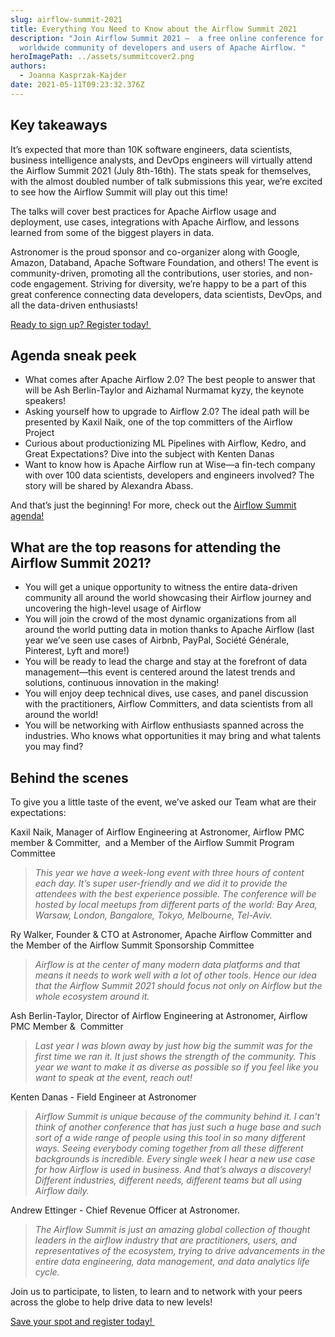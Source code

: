 ```yaml
---
slug: airflow-summit-2021
title: Everything You Need to Know about the Airflow Summit 2021
description: "Join Airflow Summit 2021 —  a free online conference for the
  worldwide community of developers and users of Apache Airflow. "
heroImagePath: ../assets/summitcover2.png
authors:
  - Joanna Kasprzak-Kajder
date: 2021-05-11T09:23:32.376Z
---
```

## Key takeaways

It’s expected that more than 10K software engineers, data scientists, business intelligence analysts, and DevOps engineers will virtually attend the Airflow Summit 2021 (July 8th-16th). The stats speak for themselves, with the almost doubled number of talk submissions this year, we’re excited to see how the Airflow Summit will play out this time!

The talks will cover best practices for Apache Airflow usage and deployment, use cases, integrations with Apache Airflow, and lessons learned from some of the biggest players in data. 

Astronomer is the proud sponsor and co-organizer along with Google, Amazon, Databand, Apache Software Foundation, and others! The event is community-driven, promoting all the contributions, user stories, and non-code engagement. Striving for diversity, we’re happy to be a part of this great conference connecting data developers, data scientists, DevOps, and all the data-driven enthusiasts! 

[Ready to sign up? Register today! ](https://www.crowdcast.io/e/airflowsummit2021?utm_campaign=AstronomerMarketing&utm_source=Website&utm_medium=Bar)

## Agenda sneak peek

* What comes after Apache Airflow 2.0? The best people to answer that will be Ash Berlin-Taylor and Aizhamal Nurmamat kyzy, the keynote speakers! 
* Asking yourself how to upgrade to Airflow 2.0? The ideal path will be presented by Kaxil Naik, one of the top committers of the Airflow Project 
* Curious about productionizing ML Pipelines with Airflow, Kedro, and Great Expectations? Dive into the subject with Kenten Danas
* Want to know how is Apache Airflow run at Wise—a fin-tech company with over 100 data scientists, developers and engineers involved? The story will be shared by Alexandra Abass.

And that’s just the beginning! For more, check out the [Airflow Summit agenda!](https://airflowsummit.org/speakers/)

## What are the top reasons for attending the Airflow Summit 2021? 

* You will get a unique opportunity to witness the entire data-driven community all around the world showcasing their Airflow journey and uncovering the high-level usage of Airflow 
* You will join the crowd of the most dynamic organizations from all around the world putting data in motion thanks to Apache Airflow (last year we’ve seen use cases of Airbnb, PayPal, Société Générale, Pinterest, Lyft and more!)
* You will be ready to lead the charge and stay at the forefront of data management—this event is centered around the latest trends and solutions, continuous innovation in the making!
* You will enjoy deep technical dives, use cases, and panel discussion with the practitioners, Airflow Committers, and data scientists from all around the world!
* You will be networking with Airflow enthusiasts spanned across the industries. Who knows what opportunities it may bring and what talents you may find?

## Behind the scenes 

To give you a little taste of the event, we’ve asked our Team what are their expectations:



 Kaxil Naik, Manager of Airflow Engineering at Astronomer, Airflow PMC member & Committer,  and a Member of the Airflow Summit Program Committee 

> *This year we have a week-long event with three hours of content each day. It’s super user-friendly and we did it to provide the attendees with the best experience possible. The conference will be hosted by local meetups from different parts of the world: Bay Area, Warsaw, London, Bangalore, Tokyo, Melbourne, Tel-Aviv.*



Ry Walker, Founder & CTO at Astronomer, Apache Airflow Committer and the Member of the Airflow Summit Sponsorship Committee

> *Airflow is at the center of many modern data platforms and that means it needs to work well with a lot of other tools. Hence our idea that the Airflow Summit 2021 should focus not only on Airflow but the whole ecosystem around it.*



Ash Berlin-Taylor, Director of Airflow Engineering at Astronomer, Airflow PMC Member &  Committer 

> *Last year I was blown away by just how big the summit was for the first time we ran it. It just shows the strength of the community. This year we want to make it as diverse as possible so if you feel like you want to speak at the event, reach out!*



Kenten Danas - Field Engineer at Astronomer

> *Airflow Summit is unique because of the community behind it. I can't think of another conference that has just such a huge base and such sort of a wide range of people using this tool in so many different ways. Seeing everybody coming together from all these different backgrounds is incredible. Every single week I hear a new use case for how Airflow is used in business. And that’s always a discovery! Different industries, different needs, different teams but all using Airflow daily.*



Andrew Ettinger - Chief Revenue Officer at Astronomer.

> *The Airflow Summit is just an amazing global collection of thought leaders in the airflow industry that are practitioners, users, and representatives of the ecosystem, trying to drive advancements in the entire data engineering, data management, and data analytics life cycle.*

Join us to participate, to listen, to learn and to network with your peers across the globe to help drive data to new levels!

[Save your spot and register today! ](https://www.crowdcast.io/e/airflowsummit2021?utm_campaign=AstronomerMarketing&utm_source=Website&utm_medium=Bar)